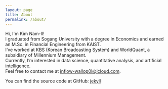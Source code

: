 ```yaml
---
layout: page
title: About
permalink: /about/
---
```


Hi, I'm Kim Nam-Il!  
I graduated from Sogang University with a degree in Economics and earned an M.Sc. in Financial Engineering from KAIST.  
I’ve worked at KBS (Korean Broadcasting System) and WorldQuant, a subsidiary of Millennium Management.  
Currently, I’m interested in data science, quantitative analysis, and artificial intelligence.  
Feel free to contact me at [inflow-wallop0l@icloud.com](mailto:inflow-wallop0l@icloud.com).

You can find the source code at GitHub:
[jekyll](https://github.com/Kim-Nam-Il)

